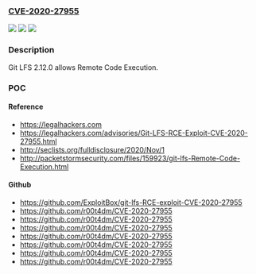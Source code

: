 ### [CVE-2020-27955](https://cve.mitre.org/cgi-bin/cvename.cgi?name=CVE-2020-27955)
![](https://img.shields.io/static/v1?label=Product&message=n%2Fa&color=blue)
![](https://img.shields.io/static/v1?label=Version&message=n%2Fa&color=blue)
![](https://img.shields.io/static/v1?label=Vulnerability&message=n%2Fa&color=brighgreen)

### Description

Git LFS 2.12.0 allows Remote Code Execution.

### POC

#### Reference
- https://legalhackers.com
- https://legalhackers.com/advisories/Git-LFS-RCE-Exploit-CVE-2020-27955.html
- http://seclists.org/fulldisclosure/2020/Nov/1
- http://packetstormsecurity.com/files/159923/git-lfs-Remote-Code-Execution.html

#### Github
- https://github.com/ExploitBox/git-lfs-RCE-exploit-CVE-2020-27955
- https://github.com/r00t4dm/CVE-2020-27955
- https://github.com/r00t4dm/CVE-2020-27955
- https://github.com/r00t4dm/CVE-2020-27955
- https://github.com/r00t4dm/CVE-2020-27955
- https://github.com/r00t4dm/CVE-2020-27955
- https://github.com/r00t4dm/CVE-2020-27955
- https://github.com/r00t4dm/CVE-2020-27955

